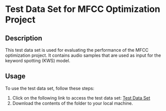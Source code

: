 # Test Data Set for MFCC Optimization Project

## Description
This test data set is used for evaluating the performance of the MFCC optimization project. It contains audio samples that are used as input for the keyword spotting (KWS) model.

## Usage
To use the test data set, follow these steps:

1. Click on the following link to access the test data set: [Test Data Set](https://drive.google.com/drive/folders/1gS2klWb02YvaoE5UTNDy9SQsS5ZTsvNN)
2. Download the contents of the folder to your local machine.
